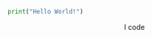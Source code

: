 <!-- <h1 align="center"> :vulcan_salute: Hey, I'm Lucas! </h1> -->

```python
print("Hello World!")
```

<div align="center">I code</div>

<!--
**Lucas-PG/Lucas-PG** is a ✨ _special_ ✨ repository because its `README.md` (this file) appears on your GitHub profile.

Here are some ideas to get you started:

- 🔭 I’m currently working on ...
- 🌱 I’m currently learning ...
- 👯 I’m looking to collaborate on ...
- 🤔 I’m looking for help with ...
- 💬 Ask me about ...
- 📫 How to reach me: ...
- 😄 Pronouns: ...
- ⚡ Fun fact: ...
-->
<!-- <h1 align="center">👋 maxhu08</h1> -->
<!---->
<!-- ```javascript -->
<!-- console.log("hello world"); -->
<!-- ``` -->
<!---->
<!-- <div align="center"> -->
<!---->
<!-- [![Top Langs](https://github-readme-stats.vercel.app/api/top-langs/?username=maxhu08&layout=compact&bg_color=00000000&border_color=00000000&text_color=fff)](https://github.com/anuraghazra/github-readme-stats) -->
<!---->
<!-- </div> -->
<!---->
<!-- <div align="center"> -->
<!--   <a href="https://www.youtube.com/@maxhudotdev"><img src="./assets/youtube-badge.svg"/></a> -->
<!--   <a href="https://odysee.com/@maxhudotdev:c"><img src="./assets/odysee-badge.svg"/></a> -->
<!--   <a href="https://maxhu.dev/"><img src="./assets/website-badge.svg"/></a> -->
<!--   <a href="https://blog.maxhu.dev/"><img src="./assets/blog-badge.svg"/></a> -->
<!--   <a href="https://github.com/antonkomarev/github-profile-views-counter"><img src="https://komarev.com/ghpvc/?username=maxhu08&color=grey&style=for-the-badge"></a> -->
<!-- </div> -->
<!---->
<!-- <br /> -->
<!-- <div align="center"> -->
<!---->
<!-- 📫 Contact me at <a href="mailto:hello@maxhu.dev">hello@maxhu.dev</a> | ⚙ You can find all my configs <a href="https://github.com/maxhu08/maxhu08/blob/main/CONFIGS.md">here</a> -->
<!---->
<!-- </div> -->
<!---->
<!-- <!--- -->
<!-- You can click the Preview link to take a look at your changes. -->
<!-- --->
